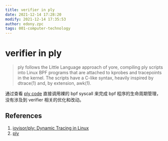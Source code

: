```yaml
---
title: verifier in ply
date: 2021-12-14 17:28:20
modify: 2021-12-14 17:35:53
author: edony.zpc
tags: 001-computer-technology
---
```


# verifier in ply
>ply follows the Little Language approach of yore, compiling ply scripts into Linux BPF programs that are attached to kprobes and tracepoints in the kernel. The scripts have a C-like syntax, heavily inspired by dtrace(1) and, by extension, awk(1).

通过查看 [ply code](https://github.com/iovisor/ply/blob/master/src/libply/aux/syscall.c) 直接调用裸的 bpf syscall 来完成 bpf 程序的生命周期管理，没有涉及到 verifier 相关的优化和改动。

## References
1. [iovisor/ply: Dynamic Tracing in Linux](https://github.com/iovisor/ply)
2. [ply](https://wkz.github.io/ply/)